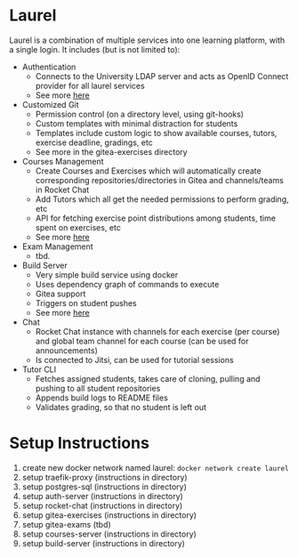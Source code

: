 # Laurel

Laurel is a combination of multiple services into one learning platform, with a single login. It includes (but is not
limited to):

- Authentication
    - Connects to the University LDAP server and acts as OpenID Connect provider for all laurel
      services
    - See more [here](https://github.com/Mari-W/laurel-auth-server)
- Customized Git
    - Permission control (on a directory level, using git-hooks)
    - Custom templates with minimal distraction for students
    - Templates include custom logic to show available courses, tutors, exercise deadline, gradings, etc
    - See more in the gitea-exercises directory
- Courses Management
    - Create Courses and Exercises which will automatically create corresponding repositories/directories in Gitea and
      channels/teams in Rocket Chat
    - Add Tutors which all get the needed permissions to perform grading, etc
    - API for fetching exercise point distributions among students, time spent on exercises, etc
    - See more [here](https://github.com/Mari-W/laurel-courses-server)
- Exam Management
  - tbd.
- Build Server
    - Very simple build service using docker
    - Uses dependency graph of commands to execute
    - Gitea support
    - Triggers on student pushes
    - See more [here](https://github.com/Mari-W/laurel-build-server)
- Chat
    - Rocket Chat instance with channels for each exercise (per course) and global team channel for each course (can be used for
      announcements)
    - Is connected to Jitsi, can be used for tutorial sessions
- Tutor CLI
    - Fetches assigned students, takes care of cloning, pulling and pushing to all student repositories
    - Appends build logs to README files
    - Validates grading, so that no student is left out

# Setup Instructions

1. create new docker network named laurel: `docker network create laurel`
2. setup traefik-proxy (instructions in directory)
3. setup postgres-sql (instructions in directory)
4. setup auth-server (instructions in directory)
5. setup rocket-chat (instructions in directory)
6. setup gitea-exercises (instructions in directory)
7. setup gitea-exams (tbd)
8. setup courses-server (instructions in directory)
9. setup build-server (instructions in directory)

